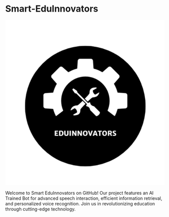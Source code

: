 # Smart-EduInnovators
![alt_text](https://github.com/Prajwal2001532/Smart-EduInnovators/blob/main/eduinnovaors%20logo.png)

Welcome to Smart EduInnovators on GitHub! Our project features an AI Trained Bot for advanced speech interaction, efficient information retrieval, and personalized voice recognition. Join us in revolutionizing education through cutting-edge technology.
